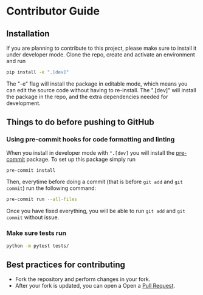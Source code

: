 # Contributor Guide

## Installation

If you are planning to contribute to this project, please make sure to install it under developer mode. Clone the repo, create and activate an environment and run

```bash
pip install -e ".[dev]"
```

The "-e" flag will install the package in editable mode, which means you can edit the source code without having to re-install. The ".[dev]" will install the package in the repo, and the extra dependencies needed for development.

## Things to do before pushing to GitHub

### Using pre-commit hooks for code formatting and linting

When you install in developer mode with `".[dev]` you will install the [pre-commit](https://pre-commit.com/) package. To set up this package simply run

```bash
pre-commit install
```

Then, everytime before doing a commit (that is before `git add` and `git commit`) run the following command:

```bash
pre-commit run --all-files
```

Once you have fixed everything, you will be able to run `git add` and `git commit` without issue.


### Make sure tests run

```bash
python -m pytest tests/
```

## Best practices for contributing

* Fork the repository and perform changes in your fork.
* After your fork is updated, you can open a Open a [Pull Request](https://github.com/mosqueralopez/T2DSim_AI/pulls).
